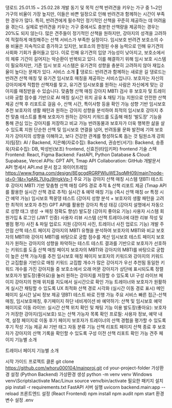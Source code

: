 댕로드
25.01.15 ~ 25.02.28
개발 동기 및 목적
산책 반려견을 키우는 가구 중 1~2인 가구의 비율이 가장 높지만, 이들은 바쁜 일정으로 인해 반려견과 함께하는 시간이 부족한 경우가 많다. 특히, 반려견에게 필수적인 정기적인 산책을 꾸준히 제공하는 데 어려움을 겪는다. 실제로 반려견을 키우는 가구 중에서도 충분한 산책량을 제공하는 경우는 20%도 되지 않는다. 많은 견주들이 정기적인 산책을 원하지만, 강아지의 성격을 고려하여 적절하게 매칭해주는 산책 서비스가 부족한 실정이다.
임시보호 반려견 보호소의 수용 비율은 지속적으로 증가하고 있지만, 보호소의 한정된 수용 능력으로 인해 유기견의 사회화 기회가 줄어들고 있다. 이로 인해 유기견의 입양 가능성이 낮아지고, 보호소에서의 체류 기간이 길어지는 악순환이 반복되고 있다. 이를 해결하기 위해 임시 보호 시스템이 필요하지만, 기존 임시 보호 시스템은 유기견의 성향을 충분히 고려하지 않아 재입소율이 높다는 문제가 있다.
서비스 소개
🐾 댕로드: 반려견과 함께하는 새로운 길 댕로드는 반려견 산책 매칭 및 유기견 임시보호 매칭을 제공하는 서비스입니다. 보호자는 자신의 강아지에게 적합한 산책자를 찾고, 유기견 임시보호를 원하는 사람은 자신에게 맞는 강아지를 매칭받을 수 있습니다.
맞춤형 산책 매칭
강아지 MBTI 검사 후 보호자 및 트레이너와 궁합 점수를 기반으로 AI 매칭
실시간 위치 공유 & 채팅 기능 지원으로 안전한 산책 제공
산책 후 리포트로 걸음 수, 산책 시간, 특이사항 등을 확인 가능
성향 기반 임시보호 추천
보호자의 생활 패턴과 원하는 강아지 성향을 분석하여 최적의 임시보호 강아지 추천
맞춤 테스트를 통해 보호자가 원하는 강아지 키워드를 도출해 매칭
‘발도장’ 기능을 통해 관심 있는 강아지를 저장하고 비교 가능
반려동물과 보호자가 더욱 행복한 삶을 살 수 있도록 지원
단순한 산책 및 임시보호 연결을 넘어, 반려동물 문화 발전에 기여
보호자가 강아지의 성향을 이해하고, 보다 건강한 관계를 형성하도록 돕는 것
팀원소개
강희지(팀장): AI / Backend, 지은혜(자료수집): Backend, 권승빈(서기): Backend,
송종욱(자료수집): DB,  박성빈(보조) frontend, 신효진(타임키퍼) frontend
기술 스택
Frontend: React, Figma
Backend: FastAPI, Python
Database & Cloud: Supabase, Vercel
APIs: GPT API, Tmap API
Collaboration: GitHub
개발문서
API 명세서
API.md 문서 참고
와이어프레임
https://www.figma.com/design/8EgcgdRGRPWIuWE3sqMH09/main?node-id=0-1&t=1gARL7UlgJ9HgkVq-1
주요 기능
강아지 산책 매칭 시스템
댕BTI 테스트 후 강아지 MBTI 기반 맞춤형 산책 매칭
GPS 경로 추적 & 산책 리포트 제공 (Tmap API를 활용한 실시간 산책 경로 추적)
실시간 & 예약 매칭 기능 (즉시 산책 매칭 or 특정 시간 예약 가능)
임시보호
짝꿍댕 테스트 (강아지 성향 분석 + 보호자의 생활 패턴을 고려한 최적의 보호자 추천)
GPT API를 활용한 강아지 특성 태깅 (강아지 설명에서 자동으로 성향 태그 생성 → 매칭 정확도 향상)
발도장 (강아지 좋아요 기능)
사용자 시스템
회원가입 & 로그인 (JWT 인증)
사용자 리뷰 시스템 (산책 트레이너에 대한 리뷰 작성 및 별점 평가)
사진 & 파일 업로드 지원 (강아지 사진, 트레이너 사진 업로드 기능)
개발 주안점
산책 테스트 페이지
강아지의 MBTI 유형을 분석하여 보호자의 MBTI와 비교
보호자의 MBTI와 강아지 MBTI를 바탕으로 궁합 점수를 계산
임시보호 테스트 페이지
보호자가 원하는 강아지의 성향을 파악하는 테스트
테스트 결과를 기반으로 보호자가 선호하는 키워드를 도출
산책 매칭 페이지
보호자의 MBTI와 강아지의 MBTI를 바탕으로 궁합이 높은 산책 가능자를 추천
임시보호 매칭 페이지
보호자의 키워드와 강아지의 키워드 간 교집합을 기반으로 매칭 
키워드 교집합 개수가 많은 강아지가 우선 추천됨 
동일한 키워드 개수를 가진 강아지들 중 보호소에서 오래 머문 강아지가 상단에 표시되도록 정렬 
보호자가 발도장(좋아요)을 눌러 원하는 강아지를 저장할 수 있도록 UI 구성
라이브 페이지
강아지의 현재 위치를 지도에서 실시간으로 확인 가능
트레이너와 보호자가 원활하게 실시간 채팅할 수 있도록 UX 최적화
산책 경로 시각화 (실시간 이동 경로 표시)
메인 페이지
실시간 날씨 정보 제공
댕BTI 테스트 바로 진행 가능
주요 서비스 빠른 접근-산책매칭, 임시보호매칭, 후기페이지
하단 네비게이션 바
예약하기: 산책 및 임시보호 예약 페이지로 이동
라이브: 실시간 산책 위치 확인 및 채팅 기능 이용
발도장(좋아요): 보호자가 저장한 강아지(임시보호) 또는 산책 가능자 목록 확인
프로필: 사용자 정보, 예약 내역, 설정 페이지로 이동
후기 페이지
보호자가 트레이너의 산책 경험을 평가할 수 있도록 후기 작성 기능 제공
AI 기반 태그 자동 분류 기능
산책 리포트 페이지
산책 종료 후 보호자가 강아지의 산책 기록을 확인할 수 있도록 구성
이전 산책 리포트 확인 가능
견주 페이지 기능별 소개


트레이너 페이지 기능별 소개

시작 가이드
프로젝트 클론 git clone https://github.com/whoru000104/mainproj.git cd your-project-folder
가상환경 설정 (Python Backend)
가상환경 생성
python -m venv venv
Windows
venv\Scripts\activate
Mac/Linux
source venv/bin/activate
필요한 패키지 설치 pip install -r requirements.txt 
FastAPI 서버 실행 uvicorn backend.main:app --reload
프론트엔드 설정 (React Frontend) npm install npm audit npm start
환경 변수 설정 .env

